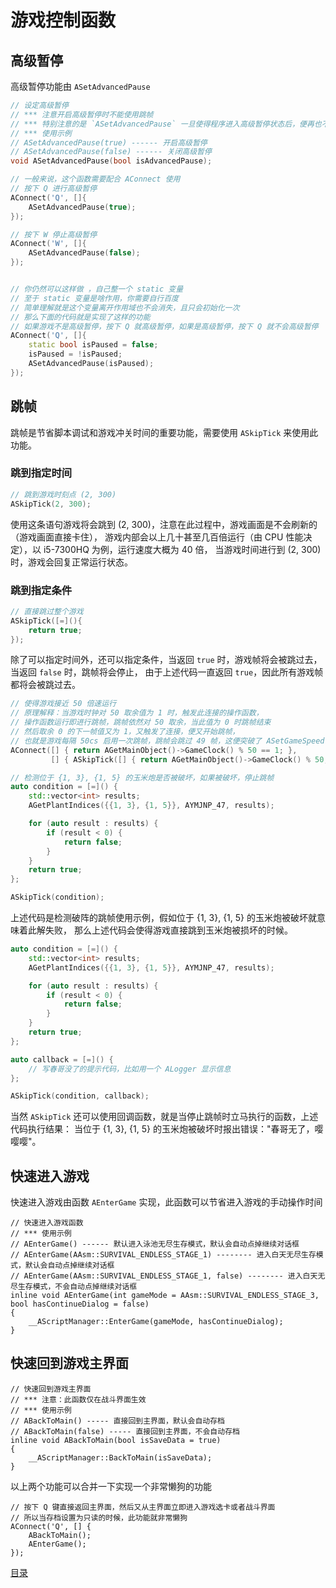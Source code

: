 <!--
 * @Coding: utf-8
 * @Author: vector-wlc
 * @Date: 2022-02-12 11:05:57
 * @Description: 
-->

# 游戏控制函数

## 高级暂停

高级暂停功能由 `ASetAdvancedPause`  


```C++
// 设定高级暂停
// *** 注意开启高级暂停时不能使用跳帧
// *** 特别注意的是 `ASetAdvancedPause` 一旦使得程序进入高级暂停状态后，便再也不会执行 AScript 中的代码，
// *** 使用示例
// ASetAdvancedPause(true) ------ 开启高级暂停
// ASetAdvancedPause(false) ------ 关闭高级暂停
void ASetAdvancedPause(bool isAdvancedPause);

// 一般来说，这个函数需要配合 AConnect 使用
// 按下 Q 进行高级暂停
AConnect('Q', []{
    ASetAdvancedPause(true);
});

// 按下 W 停止高级暂停
AConnect('W', []{
    ASetAdvancedPause(false);
});


// 你仍然可以这样做 ，自己整一个 static 变量
// 至于 static 变量是啥作用，你需要自行百度
// 简单理解就是这个变量离开作用域也不会消失，且只会初始化一次
// 那么下面的代码就是实现了这样的功能
// 如果游戏不是高级暂停，按下 Q 就高级暂停，如果是高级暂停，按下 Q 就不会高级暂停
AConnect('Q', []{
    static bool isPaused = false;
    isPaused = !isPaused;
    ASetAdvancedPause(isPaused);
});

```

## 跳帧

跳帧是节省脚本调试和游戏冲关时间的重要功能，需要使用 `ASkipTick` 来使用此功能。

### 跳到指定时间

```C++
// 跳到游戏时刻点 (2, 300)
ASkipTick(2, 300);
```
使用这条语句游戏将会跳到 (2, 300)，注意在此过程中，游戏画面是不会刷新的（游戏画面直接卡住），
游戏内部会以上几十甚至几百倍运行（由 CPU 性能决定），以 i5-7300HQ 为例，运行速度大概为 40 倍，
当游戏时间进行到 (2, 300) 时，游戏会回复正常运行状态。

### 跳到指定条件

```C++
// 直接跳过整个游戏
ASkipTick([=](){
    return true;
});
```
除了可以指定时间外，还可以指定条件，当返回 `true` 时，游戏帧将会被跳过去，当返回 `false` 时，跳帧将会停止，
由于上述代码一直返回 `true`，因此所有游戏帧都将会被跳过去。

```C++
// 使得游戏接近 50 倍速运行
// 原理解释：当游戏时钟对 50 取余值为 1 时，触发此连接的操作函数，
// 操作函数运行即进行跳帧，跳帧依然对 50 取余，当此值为 0 时跳帧结束
// 然后取余 0 的下一帧值又为 1，又触发了连接，便又开始跳帧，
// 也就是游戏每隔 50cs 启用一次跳帧，跳帧会跳过 49 帧，这便突破了 ASetGameSpeed 10 倍以上的游戏运行速度
AConnect([] { return AGetMainObject()->GameClock() % 50 == 1; }, 
         [] { ASkipTick([] { return AGetMainObject()->GameClock() % 50; }); });
```

```C++
// 检测位于 {1, 3}, {1, 5} 的玉米炮是否被破坏，如果被破坏，停止跳帧
auto condition = [=]() {
    std::vector<int> results;
    AGetPlantIndices({{1, 3}, {1, 5}}, AYMJNP_47, results);

    for (auto result : results) {
        if (result < 0) {
            return false;
        }
    }
    return true;
};

ASkipTick(condition);
```
上述代码是检测破阵的跳帧使用示例，假如位于 {1, 3}, {1, 5} 的玉米炮被破坏就意味着此解失败，
那么上述代码会使得游戏直接跳到玉米炮被损坏的时候。

```C++
auto condition = [=]() {
    std::vector<int> results;
    AGetPlantIndices({{1, 3}, {1, 5}}, AYMJNP_47, results);

    for (auto result : results) {
        if (result < 0) {
            return false;
        }
    }
    return true;
};

auto callback = [=]() {
    // 写春哥没了的提示代码，比如用一个 ALogger 显示信息
};

ASkipTick(condition, callback);
```

当然 `ASkipTick` 还可以使用回调函数，就是当停止跳帧时立马执行的函数，上述代码执行结果：
当位于 {1, 3}, {1, 5} 的玉米炮被破坏时报出错误："春哥无了，嘤嘤嘤"。



## 快速进入游戏
快速进入游戏由函数 `AEnterGame` 实现，此函数可以节省进入游戏的手动操作时间

```
// 快速进入游戏函数
// *** 使用示例
// AEnterGame() ------ 默认进入泳池无尽生存模式，默认会自动点掉继续对话框
// AEnterGame(AAsm::SURVIVAL_ENDLESS_STAGE_1) -------- 进入白天无尽生存模式，默认会自动点掉继续对话框
// AEnterGame(AAsm::SURVIVAL_ENDLESS_STAGE_1, false) -------- 进入白天无尽生存模式，不会自动点掉继续对话框
inline void AEnterGame(int gameMode = AAsm::SURVIVAL_ENDLESS_STAGE_3, bool hasContinueDialog = false)
{
    __AScriptManager::EnterGame(gameMode, hasContinueDialog);
}
```

## 快速回到游戏主界面
```
// 快速回到游戏主界面
// *** 注意：此函数仅在战斗界面生效
// *** 使用示例
// ABackToMain() ----- 直接回到主界面，默认会自动存档
// ABackToMain(false) ----- 直接回到主界面，不会自动存档
inline void ABackToMain(bool isSaveData = true)
{
    __AScriptManager::BackToMain(isSaveData);
}
```

以上两个功能可以合并一下实现一个非常懒狗的功能
```
// 按下 Q 键直接返回主界面，然后又从主界面立即进入游戏选卡或者战斗界面
// 所以当存档设置为只读的时候，此功能就非常懒狗
AConnect('Q', [] {
    ABackToMain();
    AEnterGame();
});
```

[目录](./0catalogue.md)
